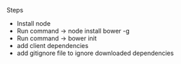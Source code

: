 Steps

- Install node
- Run command -> node install bower -g
- Run command -> bower init
- add client dependencies 
- add gitignore file to ignore downloaded dependencies 
